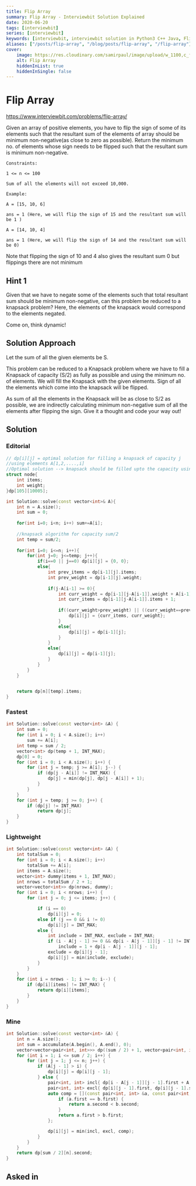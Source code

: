 ```yaml
---
title: Flip Array
summary: Flip Array - Interviewbit Solution Explained
date: 2020-06-20
tags: [interviewbit]
series: [interviewbit]
keywords: [interviewbit, interviewbit solution in Python3 C++ Java, Flip Array solution]
aliases: ["/posts/flip-array", "/blog/posts/flip-array", "/flip-array"]
cover:
    image: https://res.cloudinary.com/samirpaul/image/upload/w_1100,c_fit,co_rgb:FFFFFF,l_text:Arial_70_bold:Flip Array - Solution Explained/problem-solving.webp
    alt: Flip Array
    hiddenInList: true
    hiddenInSingle: false
---
```


# Flip Array

https://www.interviewbit.com/problems/flip-array/

Given an array of positive elements, you have to flip the sign of some of its elements such that the resultant sum of the elements of array should be minimum non-negative(as close to zero as possible). Return the minimum no. of elements whose sign needs to be flipped such that the resultant sum is minimum non-negative.
```
Constraints:

1 <= n <= 100

Sum of all the elements will not exceed 10,000.

Example:

A = [15, 10, 6]

ans = 1 (Here, we will flip the sign of 15 and the resultant sum will be 1 )

A = [14, 10, 4]

ans = 1 (Here, we will flip the sign of 14 and the resultant sum will be 0)
```

Note that flipping the sign of 10 and 4 also gives the resultant sum 0 but flippings there are not minimum 


## Hint 1

Given that we have to negate some of the elements such that total resultant sum should be minimum non-negative, can this problem be reduced to a knapsack problem?
Here, the elements of the knapsack would correspond to the elements negated.

Come on, think dynamic!

## Solution Approach

Let the sum of all the given elements be S. 

This problem can be reduced to a Knapsack problem where we have to fill a Knapsack of capacity (S/2) as fully as possible and using the minimum no. of elements. We will fill the Knapsack with the given elements. Sign of all the elements which come into the knapsack will be flipped.

As sum of all the elements in the Knapsack will be as close to S/2 as possible, we are indirectly calculating minimum non-negative sum of all the elements after flipping the sign. Give it a thought and code your way out!

## Solution

### Editorial
```cpp
// dp[i][j] = optimal solution for filling a knapsack of capacity j 
//using elements A[1,2,....,i]
//Optimal solution --> knapsack should be filled upto the capacity using least number of elements
struct node{
	int items;
	int weight;
}dp[105][10005];

int Solution::solve(const vector<int>& A){
	int n = A.size();
	int sum = 0;
	
	for(int i=0; i<n; i++) sum+=A[i];
	
	//knapsack algorithm for capacity sum/2
	int temp = sum/2;
	
	for(int i=0; i<=n; i++){
		for(int j=0; j<=temp; j++){
			if(i==0 || j==0) dp[i][j] = {0, 0};
			else{
				int prev_items = dp[i-1][j].items;
				int prev_weight = dp[i-1][j].weight;
				
				if(j-A[i-1] >= 0){
					int curr_weight = dp[i-1][j-A[i-1]].weight + A[i-1];
					int curr_items = dp[i-1][j-A[i-1]].items + 1;
					
					if((curr_weight>prev_weight) || ((curr_weight==prev_weight) && (curr_items<prev_items))){
						dp[i][j] = {curr_items, curr_weight};
					}
					else{
						dp[i][j] = dp[i-1][j];
					}
				} 
				else{
					dp[i][j] = dp[i-1][j];
				}
			}
		}
	}
	

	return dp[n][temp].items;
}
```

### Fastest
```cpp
int Solution::solve(const vector<int> &A) {
    int sum = 0;
    for (int i = 0; i < A.size(); i++)
        sum += A[i];
    int temp = sum / 2;
    vector<int> dp(temp + 1, INT_MAX);
    dp[0] = 0;
    for (int i = 0; i < A.size(); i++) {
        for (int j = temp; j >= A[i]; j--) {
            if (dp[j - A[i]] != INT_MAX) {
                dp[j] = min(dp[j], dp[j - A[i]] + 1);
            }
        }
    }
    for (int j = temp; j >= 0; j++) {
        if (dp[j] != INT_MAX)
            return dp[j];
    }
}

```

### Lightweight
```cpp
int Solution::solve(const vector<int> &A) {
    int totalSum = 0;
    for (int i = 0; i < A.size(); i++)
        totalSum += A[i];
    int items = A.size();
    vector<int> dummy(items + 1, INT_MAX);
    int nrows = totalSum / 2 + 1;
    vector<vector<int>> dp(nrows, dummy);
    for (int i = 0; i < nrows; i++) {
        for (int j = 0; j <= items; j++) {

            if (i == 0)
                dp[i][j] = 0;
            else if (j == 0 && i != 0)
                dp[i][j] = INT_MAX;
            else {
                int include = INT_MAX, exclude = INT_MAX;
                if (i - A[j - 1] >= 0 && dp[i - A[j - 1]][j - 1] != INT_MAX)
                    include = 1 + dp[i - A[j - 1]][j - 1];
                exclude = dp[i][j - 1];
                dp[i][j] = min(include, exclude);
            }
        }
    }
    for (int i = nrows - 1; i >= 0; i--) {
        if (dp[i][items] != INT_MAX) {
            return dp[i][items];
        }
    }
}

```

### Mine
```cpp
int Solution::solve(const vector<int> &A) {
    int n = A.size();
    int sum = accumulate(A.begin(), A.end(), 0);
    vector<vector<pair<int, int>>> dp((sum / 2) + 1, vector<pair<int, int>>(n + 1, { 0, 0 }));
    for (int i = 1; i <= sum / 2; i++) {
        for (int j = 1; j <= n; j++) {
            if (A[j - 1] > i) {
                dp[i][j] = dp[i][j - 1];
            } else {
                pair<int, int> incl{ dp[i - A[j - 1]][j - 1].first + A[j - 1], 1 + dp[i - A[j - 1]][j - 1].second };
                pair<int, int> excl{ dp[i][j - 1].first, dp[i][j - 1].second };
                auto comp = [](const pair<int, int> &a, const pair<int, int> &b) {
                    if (a.first == b.first) {
                        return a.second < b.second;
                    }
                    return a.first > b.first;
                };

                dp[i][j] = min(incl, excl, comp);
            }
        }
    }
    return dp[sum / 2][n].second;
}
```

## Asked in
